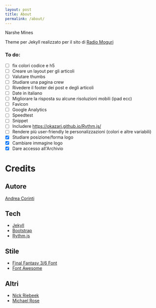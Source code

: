 ```yaml
---
layout: post
title: About
permalink: /about/
---
```


Narshe Mines

Theme per Jekyll realizzato per il sito di [Radio Moguri](https://radiomoguri.github.io)

### To do:

- [ ] fix colori codice e h5
- [ ] Creare un layout per gli articoli
- [ ] Valutare thumbs
- [ ] Studiare una pagina crew
- [ ] Rivedere il footer dei post e degli articoli
- [ ] Date in italiano
- [ ] Migliorare la risposta su alcune risoluzioni mobili (ipad ecc)
- [ ] Favicon
- [ ] Google Analytics
- [ ] Speedtest
- [ ] Snippet
- [ ] Includere https://okazari.github.io/Rythm.js/
- [ ] Rendere più user-friendly le personalizzazioni (colori e altre variabili)
- [X] Studiare posizione/forma logo
- [X] Cambiare immagine logo
- [X] Dare accesso all'Archivio

# Credits

## Autore

[Andrea Corinti](https:/andreacorinti.github.io)

## Tech

* [Jekyll](https://jekyllrb.com)
* [Bootstrap](https://getbootstrap.com)
* [Rythm.js](https://okazari.github.io/Rythm.js/)

## Stile

* [Final Fantasy 3/6 Font](https://fonts2u.com/final-fantasy-36-font-regular.font)
* [Font Awesome](https://fontawesome.com)

## Altri

* [Nick Riebeek](https://experimentingwithcode.com)
* [Michael Rose](https://mademistakes.com/)
